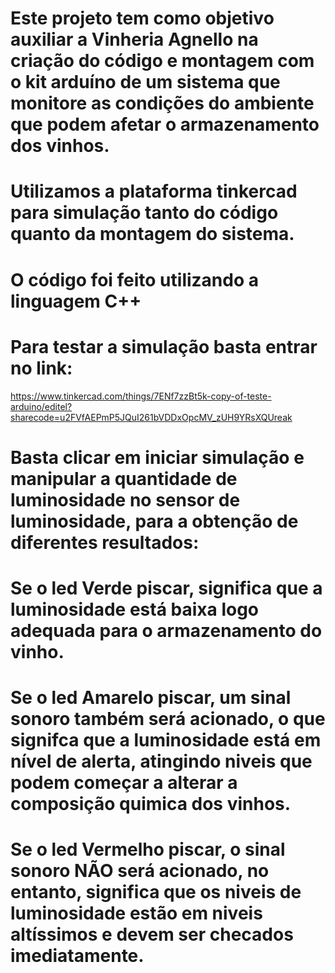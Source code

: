 # Este projeto tem como objetivo auxiliar a Vinheria Agnello na criação do código e montagem com o kit arduíno de um sistema que monitore as condições do ambiente que podem afetar o armazenamento dos vinhos.
# Utilizamos a plataforma tinkercad para simulação tanto do código quanto da montagem do sistema. 
# O código foi feito utilizando a linguagem C++
# Para testar a simulação basta entrar no link: 
https://www.tinkercad.com/things/7ENf7zzBt5k-copy-of-teste-arduino/editel?sharecode=u2FVfAEPmP5JQuI261bVDDxOpcMV_zUH9YRsXQUreak
# Basta clicar em iniciar simulação e manipular a quantidade de luminosidade no sensor de luminosidade, para a obtenção de diferentes resultados:
# Se o led Verde piscar, significa que a luminosidade está baixa logo adequada para o armazenamento do vinho.
# Se o led Amarelo piscar, um sinal sonoro também será acionado, o que signifca que a luminosidade está em nível de alerta, atingindo niveis que podem começar a alterar a composição quimica dos vinhos.
# Se o led Vermelho piscar, o sinal sonoro NÃO será acionado, no entanto, significa que os niveis de luminosidade estão em niveis altíssimos e devem ser checados imediatamente.
